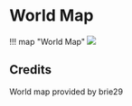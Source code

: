 # World Map

!!! map "World Map"
    ![](img/world-map.png)

## Credits

World map provided by brie29